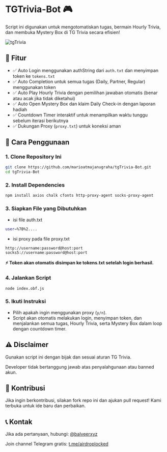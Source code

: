 # TGTrivia-Bot 🎮

Script ini digunakan untuk mengotomatiskan tugas, bermain Hourly Trivia, dan membuka Mystery Box di TG Trivia secara efisien!

![tgTrivia](https://github.com/user-attachments/assets/10ed1d7b-b15f-431b-ad9b-66b011bb4e93)

## 📌 Fitur

- ✅ Auto Login menggunakan authString dari `auth.txt` dan menyimpan token ke `tokens.txt` 
- ✅ Auto Completion untuk semua tugas (Daily, Partner, Regular) menggunakan token 
- ✅ Auto Play Hourly Trivia dengan pemilihan jawaban otomatis (benar atau acak jika tidak diketahui) 
- ✅ Auto Open Mystery Box dan klaim Daily Check-in dengan laporan hadiah 
- ✅ Countdown Timer interaktif untuk menampilkan waktu tunggu sebelum iterasi berikutnya 
- ✅ Dukungan Proxy (`proxy.txt`) untuk koneksi aman 

## 🚀 Cara Penggunaan

### 1. Clone Repository Ini

```sh
git clone https://github.com/marioatmajanugraha/tgTrivia-Bot.git
cd tgTrivia-Bot
```

### 2. Install Dependencies

```sh
npm install axios chalk cfonts http-proxy-agent socks-proxy-agent
```

### 3. Siapkan File yang Dibutuhkan

- isi file auth.txt

```sh
user=%7B%2....
```

- isi proxy pada file proxy.txt

```sh
http://username:password@host:port
socks5://username:password@host:port
```

**⚡ Token akan otomatis disimpan ke tokens.txt setelah login berhasil.**

### 4. Jalankan Script

```sh
node index.obf.js
```

### 5. Ikuti Instruksi

- Pilih apakah ingin menggunakan proxy (`y/n`).
- Script akan otomatis melakukan login, menyimpan token, dan menjalankan semua tugas, Hourly Trivia, serta Mystery Box dalam loop dengan countdown timer.

## ⚠️ Disclaimer

Gunakan script ini dengan bijak dan sesuai aturan TG Trivia.

Developer tidak bertanggung jawab atas penyalahgunaan atau banned akun.

## 🤝 Kontribusi

Jika ingin berkontribusi, silakan fork repo ini dan ajukan pull request! Kami terbuka untuk ide baru dan perbaikan.

## 📞 Kontak

Jika ada pertanyaan, hubungi: [@balveerxyz](https://t.me/balveerxyz)

Join channel Telegram gratis: [t.me/airdroplocked](https://t.me/airdroplocked)

